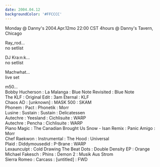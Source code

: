 ```yaml
---
date: 2004.04.12
backgroundColor: '#FFCCCC'
---
```



Monday @ Danny's 2004.Apr.12mo 22:00 CST 4hours @ Danny's Tavern, Chicago  

Ray\_rod...  
no setlist  

DJ Kra:n:k...  
no setlist  

Machwhat...  
live set  

m50...  
Bobby Hucherson : La Malanga : Blue Note Revisited : Blue Note  
The KLF : Original Edit : 3am Eternal : KLF  
Chaos AD : \[unknown\] : MASK 500 : SKAM  
Phonem : Pact : Phonetik : Morr  
Lusine : Sustain : Sustain : Delicatessen  
Autechre : Yeesland : Cichlisuite : WARP  
Autechre : Pencha : Cichlisuite : WARP  
Piano Magic : The Canadian Brought Us Snow - Isan Remix : Panic Amigo : Morr  
Chef Raekwon : Instrumental : The Hood : Universal  
Plaid : Diddymousedid : P-Brane : WARP  
Lexaunculpt : Cold Drawing The Beat Dots : Double Density EP : Orange  
Michael Fakesch : Phins : Demon 2 : Musik Aus Strom  
Sierra Romeo : Carcass : \[untitled\] : FWD